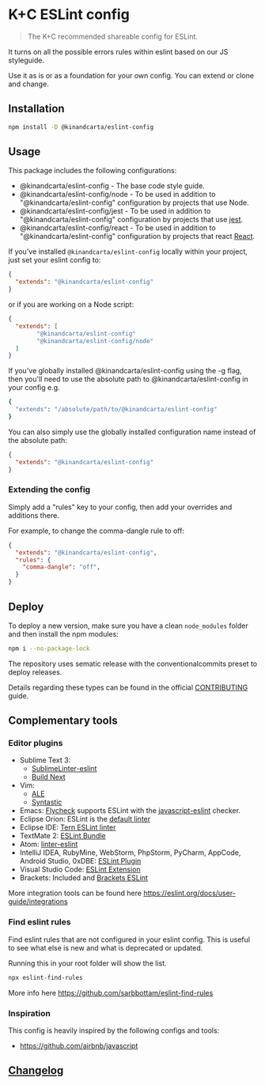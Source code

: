 # K+C ESLint config

> The K+C recommended shareable config for ESLint.

It turns on all the possible errors rules within eslint based on our JS styleguide.

Use it as is or as a foundation for your own config. You can extend or clone and change.

## Installation

```bash
npm install -D @kinandcarta/eslint-config
```

## Usage

This package includes the following configurations:

* @kinandcarta/eslint-config - The base code style guide.
* @kinandcarta/eslint-config/node - To be used in addition to "@kinandcarta/eslint-config" configuration by projects that use Node.
* @kinandcarta/eslint-config/jest - To be used in addition to "@kinandcarta/eslint-config" configuration by projects that use [jest](https://facebook.github.io/jest/).
* @kinandcarta/eslint-config/react - To be used in addition to "@kinandcarta/eslint-config" configuration by projects that react [React](https://facebook.github.io/react/).

If you've installed `@kinandcarta/eslint-config` locally within your project, just set your eslint config to:

```json
{
  "extends": "@kinandcarta/eslint-config"
}
```

or if you are working on a Node script:

```json
{
  "extends": [
		"@kinandcarta/eslint-config"
		"@kinandcarta/eslint-config/node"
  ]
}
```

If you've globally installed @kinandcarta/eslint-config using the -g flag, then you'll need to use the absolute path to @kinandcarta/eslint-config in your config e.g.

```bash
{
  "extends": "/absolute/path/to/@kinandcarta/eslint-config"
}
```

You can also simply use the globally installed configuration name instead of the absolute path:

```json
{
  "extends": "@kinandcarta/eslint-config"
}
```

### Extending the config

Simply add a "rules" key to your config, then add your overrides and additions there.

For example, to change the comma-dangle rule to off:

```json
{
  "extends": "@kinandcarta/eslint-config",
  "rules": {
    "comma-dangle": "off",
  }
}
```

## Deploy

To deploy a new version, make sure you have a clean `node_modules` folder and then install the npm modules:

```bash
npm i --no-package-lock
```

The repository uses sematic release with the conventionalcommits preset to deploy releases.

Details regarding these types can be found in the official [CONTRIBUTING](CONTRIBUTING.md) guide.

## Complementary tools

### Editor plugins

* Sublime Text 3:
  * [SublimeLinter-eslint](https://github.com/roadhump/SublimeLinter-eslint)
  * [Build Next](https://github.com/albertosantini/sublimetext-buildnext)
* Vim:
  * [ALE](https://github.com/w0rp/ale)
  * [Syntastic](https://github.com/vim-syntastic/syntastic/tree/master/syntax_checkers/javascript)
* Emacs: [Flycheck](http://www.flycheck.org/) supports ESLint with the [javascript-eslint](http://www.flycheck.org/en/latest/languages.html#javascript) checker.
* Eclipse Orion: ESLint is the [default linter](https://dev.eclipse.org/mhonarc/lists/orion-dev/msg02718.html)
* Eclipse IDE: [Tern ESLint linter](https://github.com/angelozerr/tern.java/wiki/Tern-Linter-ESLint)
* TextMate 2: [ESLint Bundle](https://github.com/natesilva/javascript-eslint.tmbundle)
* Atom: [linter-eslint](https://atom.io/packages/linter-eslint)
* IntelliJ IDEA, RubyMine, WebStorm, PhpStorm, PyCharm, AppCode, Android Studio, 0xDBE: [ESLint Plugin](https://plugins.jetbrains.com/plugin/7494-eslint)
* Visual Studio Code: [ESLint Extension](https://marketplace.visualstudio.com/items?itemName=dbaeumer.vscode-eslint)
* Brackets: Included and [Brackets ESLint](https://github.com/brackets-userland/brackets-eslint)

More integration tools can be found here https://eslint.org/docs/user-guide/integrations

### Find eslint rules

Find eslint rules that are not configured in your eslint config. This is useful to see what else is new and what is deprecated or updated.

Running this in your root folder will show the list.

```bash
npx eslint-find-rules
```

More info here https://github.com/sarbbottam/eslint-find-rules

### Inspiration

This config is heavily inspired by the following configs and tools:

- https://github.com/airbnb/javascript

## [Changelog](CHANGELOG.md)
